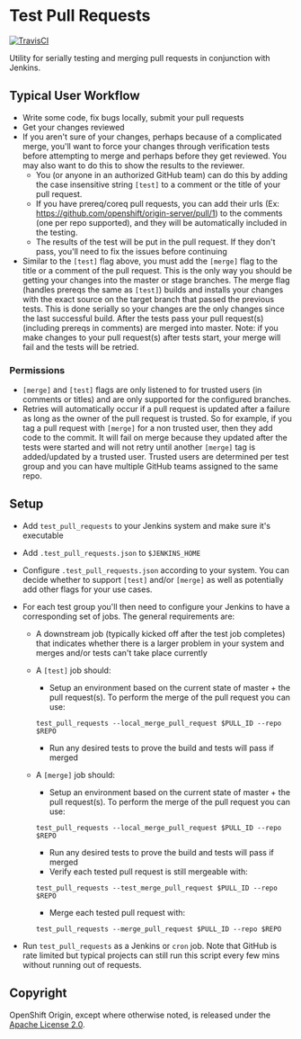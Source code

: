 Test Pull Requests
==================

[![TravisCI](https://travis-ci.org/openshift/test-pull-requests.svg?branch=master)](https://travis-ci.org/openshift/test-pull-requests)

Utility for serially testing and merging pull requests in conjunction with Jenkins.

## Typical User Workflow
 * Write some code, fix bugs locally, submit your pull requests
 * Get your changes reviewed
 * If you aren't sure of your changes, perhaps because of a complicated merge, you'll want to force your changes through verification tests before attempting to merge and perhaps before they get reviewed.  You may also want to do this to show the results to the reviewer.
   * You (or anyone in an authorized GitHub team) can do this by adding the case insensitive string `[test]` to a comment or the title of your pull request.
   * If you have prereq/coreq pull requests, you can add their urls (Ex: ​https://github.com/openshift/origin-server/pull/1) to the comments (one per repo supported), and they will be automatically included in the testing.
   * The results of the test will be put in the pull request. If they don't pass, you'll need to fix the issues before continuing
 * Similar to the `[test]` flag above, you must add the `[merge]` flag to the title or a comment of the pull request.  This is the only way you should be getting your changes into the master or stage branches.  The merge flag (handles prereqs the same as `[test]`) builds and installs your changes with the exact source on the target branch that passed the previous tests. This is done serially so your changes are the only changes since the last successful build. After the tests pass your pull request(s) (including prereqs in comments) are merged into master. Note: if you make changes to your pull request(s) after tests start, your merge will fail and the tests will be retried.

### Permissions
 * `[merge]` and `[test]` flags are only listened to for trusted users (in comments or titles) and are only supported for the configured branches.
 * Retries will automatically occur if a pull request is updated after a failure as long as the owner of the pull request is trusted.  So for example, if you tag a pull request with `[merge]` for a non trusted user, then they add code to the commit. It will fail on merge because they updated after the tests were started and will not retry until another `[merge]` tag is added/updated by a trusted user.  Trusted users are determined per test group and you can have multiple GitHub teams assigned to the same repo.


## Setup
 * Add `test_pull_requests` to your Jenkins system and make sure it's executable
 * Add `.test_pull_requests.json` to `$JENKINS_HOME`
 * Configure `.test_pull_requests.json` according to your system.  You can decide whether to support `[test]` and/or `[merge]` as well as potentially add other flags for your use cases.
 * For each test group you'll then need to configure your Jenkins to have a corresponding set of jobs.  The general requirements are:
   * A downstream job (typically kicked off after the test job completes) that indicates whether there is a larger problem in your system and merges and/or tests can't take place currently
   * A `[test]` job should:
     * Setup an environment based on the current state of master + the pull request(s).  To perform the merge of the pull request you can use:
      ```
      test_pull_requests --local_merge_pull_request $PULL_ID --repo $REPO
      ```

     * Run any desired tests to prove the build and tests will pass if merged
   * A `[merge]` job should:
     * Setup an environment based on the current state of master + the pull request(s).  To perform the merge of the pull request you can use:
      ```
      test_pull_requests --local_merge_pull_request $PULL_ID --repo $REPO
      ```

     * Run any desired tests to prove the build and tests will pass if merged
     * Verify each tested pull request is still mergeable with:
      ```
      test_pull_requests --test_merge_pull_request $PULL_ID --repo $REPO
      ```

     * Merge each tested pull request with:
      ```
      test_pull_requests --merge_pull_request $PULL_ID --repo $REPO
      ```

 * Run `test_pull_requests` as a Jenkins or `cron` job.  Note that GitHub is rate limited but typical projects can still run this script every few mins without running out of requests.

Copyright
----------------------

OpenShift Origin, except where otherwise noted, is released under the
[Apache License 2.0](http://www.apache.org/licenses/LICENSE-2.0.html).
